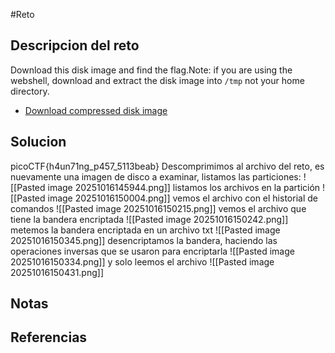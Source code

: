 #Reto 
## Descripcion del reto
Download this disk image and find the flag.Note: if you are using the webshell, download and extract the disk image into `/tmp` not your home directory.

- [Download compressed disk image](https://artifacts.picoctf.net/c/213/disk.flag.img.gz)
## Solucion
picoCTF{h4un71ng_p457_5113beab}
Descomprimimos al archivo del reto, es nuevamente una imagen de disco a examinar, listamos las particiones:
![[Pasted image 20251016145944.png]]
listamos los archivos en la partición
![[Pasted image 20251016150004.png]]
vemos el archivo con el historial de comandos
![[Pasted image 20251016150215.png]]
vemos el archivo que tiene la bandera encriptada
![[Pasted image 20251016150242.png]]
metemos la bandera encriptada en un archivo txt
![[Pasted image 20251016150345.png]]
desencriptamos la bandera, haciendo las operaciones inversas que se usaron para encriptarla
![[Pasted image 20251016150334.png]]
y solo leemos el archivo
![[Pasted image 20251016150431.png]]
## Notas

## Referencias